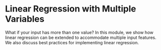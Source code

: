 # Linear Regression with Multiple Variables

What if your input has more than one value? In this module, we show how linear regression can be extended to accommodate multiple input features. We also discuss best practices for implementing linear regression.

